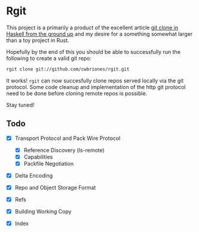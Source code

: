 Rgit
=====

This project is a primarily a product of the excellent article
[git clone in Haskell from the ground up](http://stefan.saasen.me/articles/git-clone-in-haskell-from-the-bottom-up/#implementing_pack_file_negotiation) and my desire for a something somewhat larger than a toy project in Rust.

Hopefully by the end of this you should be able to successfully run the following to create a valid git repo:
```bash
rgit clone git://github.com/cwbriones/rgit.git
```

It works! `rgit` can now succesfully clone repos served locally via the git protocol. Some code cleanup
and implementation of the http git protocol need to be done before cloning remote repos is possible. 

Stay tuned!

## Todo
- [x] Transport Protocol and Pack Wire Protocol
  - [x] Reference Discovery (ls-remote)
  - [x] Capabilities
  - [x] Packfile Negotiation
- [x] Delta Encoding
- [x] Repo and Object Storage Format
- [x] Refs
- [x] Building Working Copy
- [x] Index

